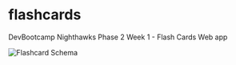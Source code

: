 flashcards
==========

DevBootcamp Nighthawks Phase 2 Week 1 - Flash Cards Web app

![Flashcard Schema](http://imgur.com/YmYl2Js.png)
